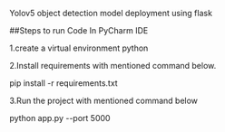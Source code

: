 
Yolov5 object detection model deployment using flask


##Steps to run Code In PyCharm IDE

1.create a virtual environment python

2.Install requirements with mentioned command below.

pip install -r requirements.txt

3.Run the project with mentioned command below

 python app.py --port 5000 